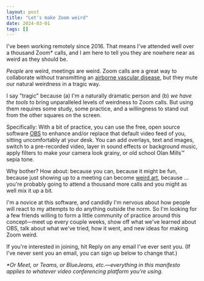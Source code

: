 ```yaml
---
layout: post
title: "Let's make Zoom weird"
date: 2024-03-01
tags: []
---
```


I've been working remotely since 2016. That means I've attended well over a thousand Zoom* calls, and I am here to tell you they are nowhere near as weird as they should be.

_People_ are weird, meetings are weird. Zoom calls are a great way to collaborate without transmitting an [airborne vascular disease](http://covidhelp.org/), but they mute our natural weirdness in a tragic way.

I say "tragic" because (a) I'm a naturally dramatic person and (b) _we have the tools_ to bring unparalleled levels of weirdness to Zoom calls. But using them requires some study, some practice, and a willingness to stand out from the other squares on the screen.

Specifically: With a bit of practice, you can use the free, open source software [OBS](https://obsproject.com/) to enhance and/or replace that default video feed of you, sitting uncomfortably at your desk. You can add overlays, text and images, switch to a pre-recorded video, layer in sound effects or background music, apply filters to make your camera look grainy, or old school Olan Mills™ sepia tone.

Why bother? How about: because you can, because it might be fun, because just showing up to a meeting can become [weird art](/weird-art), because ... you're probably going to attend a thousand more calls and you might as well mix it up a bit.

I'm a novice at this software, and candidly I'm nervous about how people will react to my attempts to do anything outside the norm. So I'm looking for a few friends willing to form a little community of practice around this concept—meet up every couple weeks, show off what we've learned about OBS, talk about what we've tried, how it went, and new ideas for making Zoom weird.

If you're interested in joining, hit Reply on any email I've ever sent you. (If I've never sent you an email, you can sign up below to change that.)

_*Or Meet, or Teams, or BlueJeans, etc.—everything in this manifesto applies to whatever video conferencing platform you're using._

